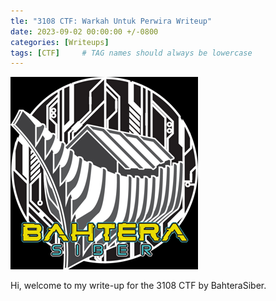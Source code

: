 ```yaml
---
tle: "3108 CTF: Warkah Untuk Perwira Writeup"
date: 2023-09-02 00:00:00 +/-0800
categories: [Writeups]
tags: [CTF]     # TAG names should always be lowercase
---
```



![1727202502060](image/2023-09-02-3108CTF-Writeup/1727202502060.png)

Hi, welcome to my write-up for the 3108 CTF by BahteraSiber.
